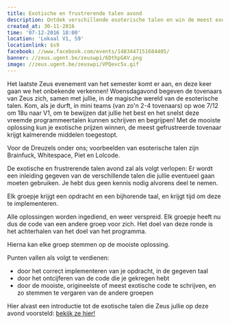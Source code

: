 ```yaml
---
title: Exotische en frustrerende talen avond
description: Ontdek verschillende esoterische talen en win de meest exotische prijs!
created_at: 30-11-2016
time: '07-12-2016 18:00'
location: 'Lokaal V1, S9'
locationlink: $s9
facebook: //www.facebook.com/events/1483447151684405/
banner: //zeus.ugent.be/zeuswpi/6DthpGAV.png
image: //zeus.ugent.be/zeuswpi/VPQevc5x.gif
---
```


Het laatste Zeus evenement van het semester komt er aan, en deze keer gaan we het onbekende verkennen! Woensdagavond begeven de tovenaars van Zeus zich, samen met jullie, in de magische wereld van de esoterische talen. Kom, als je durft, in mini teams (van zo'n 2-4 tovenaars) op woe 7/12 om 18u naar V1, om te bewijzen dat jullie het best en het snelst deze vreemde programmeertalen kunnen schrijven en begrijpen! Met de mooiste oplossing kun je exotische prijzen winnen, de meest gefrustreerde tovenaar krijgt kalmerende middelen toegestopt.

Voor de Dreuzels onder ons; voorbeelden van esoterische talen zijn Brainfuck, Whitespace, Piet en Lolcode.

De exotische en frustrerende talen avond zal als volgt verlopen: Er wordt een inleiding gegeven van de verschillende talen die jullie eventueel gaan moeten gebruiken. Je hebt dus geen kennis nodig alvorens deel te nemen.

Elk groepje krijgt een opdracht en een bijhorende taal, en krijgt tijd om deze te implementeren.

Alle oplossingen worden ingediend, en weer verspreid. Elk groepje heeft nu dus de code van een andere groep voor zich. Het doel van deze ronde is het achterhalen van het doel van het programma.

Hierna kan elke groep stemmen op de mooiste oplossing.

Punten vallen als volgt te verdienen:

- door het correct implementeren van je opdracht, in de gegeven taal
- door het ontcijferen van de code die je gekregen hebt
- door de mooiste, origineelste of meest exotische code te schrijven, en zo stemmen te vergaren van de andere groepen

Hier alvast een introductie tot de exotische talen die Zeus jullie op deze avond voorsteld: [bekijk ze hier!](https://docs.google.com/presentation/d/1OFkRIhn8C-Bij71c5Ahon6WjsYV8PEn5xbWnYN3Kj1Q/pub?start=false&loop=false&delayms=3000)

